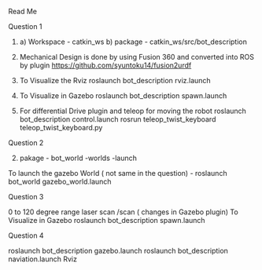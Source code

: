 Read Me

Question 1

1) a) Workspace - catkin_ws
   b) package   - catkin_ws/src/bot_description

2)  Mechanical Design is done by using Fusion 360 and converted into ROS by plugin https://github.com/syuntoku14/fusion2urdf  

3) To Visualize the Rviz
    roslaunch bot_description rviz.launch
    
4) To Visualize in Gazebo
    roslaunch bot_description spawn.launch

5) For differential Drive plugin and teleop for moving the robot
   roslaunch bot_description control.launch 
   rosrun teleop_twist_keyboard teleop_twist_keyboard.py

Question 2

2)  pakage - bot_world
		-worlds
		-launch
		
   To launch the gazebo World ( not same in the question)
		- roslaunch bot_world gazebo_world.launch
			
		
Question 3
  
  0 to 120 degree range laser scan  /scan ( changes in Gazebo plugin)
   To Visualize in Gazebo
    roslaunch bot_description spawn.launch

Question 4
 
  roslaunch bot_description gazebo.launch
  roslaunch bot_description naviation.launch 
  Rviz
 





